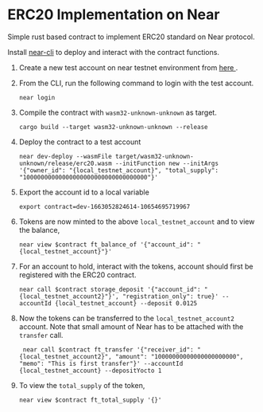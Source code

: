 # ERC20 Implementation on Near

<p> Simple rust based contract to implement ERC20 standard on Near protocol. </p>

<p> Install <a href="https://www.npmjs.com/package/near-cli">near-cli<a> to deploy and interact with the contract functions. </p>

1. Create a new test account on near testnet environment from <a href="https://wallet.testnet.near.org/"> here </a>.

2. From the CLI, run the following command to login with the test account.

   ```
   near login
   ```

3. Compile the contract with `wasm32-unknown-unknown` as target.

   ```
   cargo build --target wasm32-unknown-unknown --release
   ```

4. Deploy the contract to a test account

   ```
   near dev-deploy --wasmFile target/wasm32-unknown-unknown/release/erc20.wasm --initFunction new --initArgs '{"owner_id": "{local_testnet_account}", "total_supply": "10000000000000000000000000000000000"}'
   ```

5. Export the account id to a local variable

   ```
   export contract=dev-1663052824614-10654695719967
   ```

6. Tokens are now minted to the above `local_testnet_account` and to view the balance,

   ```
   near view $contract ft_balance_of '{"account_id": "{local_testnet_account}"}'
   ```

7. For an account to hold, interact with the tokens, account should first be registered with the ERC20 contract.

   ```
   near call $contract storage_deposit '{"account_id": "{local_testnet_account2}"}', "registration_only": true}' --accountId {local_testnet_account} --deposit 0.0125
   ```

8. Now the tokens can be transferred to the `local_testnet_account2` account. Note that small amount of Near has to be attached with the `transfer` call.

   ```
    near call $contract ft_transfer '{"receiver_id": "{local_testnet_account2}", "amount": "10000000000000000000000", "memo": "This is first transfer"}' --accountId {local_testnet_account} --depositYocto 1
   ```

9. To view the `total_supply` of the token,

   ```
   near view $contract ft_total_supply '{}'
   ```
